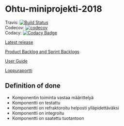 # Ohtu-miniprojekti-2018

Travis: [![Build Status](https://travis-ci.org/Rsl1122/Ohtu-miniprojekti-2018.svg?branch=master)](https://travis-ci.org/Rsl1122/Ohtu-miniprojekti-2018)  
Codecov: [![codecov](https://codecov.io/gh/Rsl1122/Ohtu-miniprojekti-2018/branch/master/graph/badge.svg)](https://codecov.io/gh/Rsl1122/Ohtu-miniprojekti-2018)  
Codacy: [![Codacy Badge](https://api.codacy.com/project/badge/Grade/0a82fe54e04f45f2ba2b97a5ab7e6c8b)](https://www.codacy.com/app/AnAnRiMiVi/Ohtu-miniprojekti-2018?utm_source=github.com&amp;utm_medium=referral&amp;utm_content=Rsl1122/Ohtu-miniprojekti-2018&amp;utm_campaign=Badge_Grade)

[Latest release](https://github.com/Rsl1122/Ohtu-miniprojekti-2018/releases/latest)

[Product Backlog and Sprint Backlogs](https://docs.google.com/spreadsheets/d/1Hh63WBl7Jm-nLXs4tSZQd8toW1HmXVGl8d5n0MAYEQU/edit?usp=sharing)

[User Guide](https://github.com/Rsl1122/Ohtu-miniprojekti-2018/tree/master/documentation/user_guide.md)

[Loppuraportti](https://docs.google.com/document/d/e/2PACX-1vTgR_xUMorMEvARBExNRGvCXpXCjkrAJdI1LTSM3oLyg1_RtuFRrdyuNh4z6R3lzwr3MccmnOgEhBZm/pub)

## Definition of done
- Komponentin toiminta vastaa määrittelyä
- Komponentti on testattu
- Komponentti on refraktoroitu helposti ylläpidettäväksi
- Komponentti on integroitu
- Komponentti on saatettu tuotantoon
